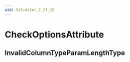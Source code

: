 ```yaml
---
uid: Validator_2_21_15
---
```


# CheckOptionsAttribute

## InvalidColumnTypeParamLengthType

<!-- Description, Properties, ... sections are auto-generated. -->
<!-- REPLACE ME AUTO-GENERATION -->

<!-- Uncomment to add extra details -->
<!--### Details-->

<!-- Uncomment to add example code -->
<!--### Example code-->
